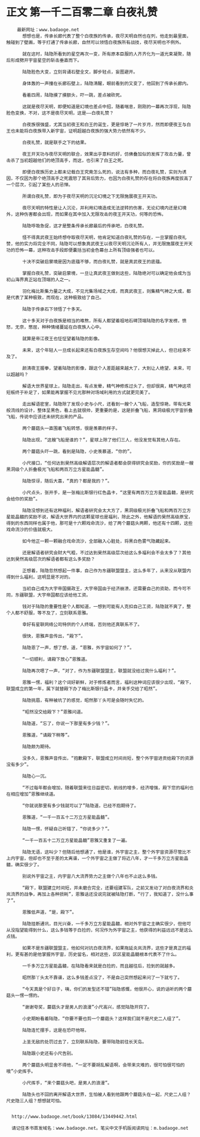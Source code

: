 # 正文 第一千二百零二章 白夜礼赞
        最新网址：www.badaoge.net
          想想也是，传承长廊代表了整个白夜族的传承，夜尽天明自然也在列，他走到最里面，触碰到了壁画，等于打通了传承长廊，自然可以领悟白夜族所有战技，夜尽天明也不例外。
      
          就在这时，陆隐所看到的星空再次一变，所有原本臣服的人齐齐化为一道光束凝聚，随后形成劈开宇宙星空的斩击垂直而下。
      
          陆隐脸色大变，立刻背诵石壁全文，脚步轻点，妄图避开。
      
          身体轰的一声撞在长廊石壁上，陆隐清醒，眼前看到的又变了，他回到了传承长廊内。
      
          看着四周，陆隐摸了摸额头，吓一跳，差点被砍死。
      
          这就是夜尽天明，即便知道是幻境也差点中招，随着喘息，刚刚的一幕再次浮现，陆隐脸色变换，不对，这不是夜尽天明，这是——白夜礼赞？
      
          白夜族很强盛，尤其当初夜王和白王的诞生，更是惊艳了一片岁月，然而即便夜王与白王也未能将白夜族带入新宇宙，证明超越白夜族的强大势力依然有不少。
      
          白夜礼赞，就是联手之下的结果。
      
          夜王开天功与夜尽天明的联合，效果出乎意料的好，仿佛叠加似的发挥了攻击力量，曾击杀了当初超越他们的绝顶高手，而这，也引来了白王之死。
      
          即便白夜族历史上都未记载白王究竟怎么死的，说法有多种，而白夜礼赞，实则为诱因，不仅因为那个绝顶高手之死震怒了其背后势力，也因为白夜礼赞的存在将白夜族再度拔高了一个层次，引起了某些人的忌惮。
      
          所谓白夜礼赞，即为于夜尽天明的沉沦幻境之下无限施展夜王开天功。
      
          夜尽天明的特性是让人沉沦，并利用幻境造成无法逆转的伤害，无论幻境内还是幻境外，这种伤害都会出现，而如果在其中加入无限攻击的夜王开天功，何等的恐怖。
      
          陆隐呼吸急促，这才是整条传承长廊最后的传承吧，白夜礼赞。
      
          怪不得真武夜王始终想夺取夜尽天明，他肯定知道白夜礼赞的存在，一旦掌握白夜礼赞，他的实力将完全不同，陆隐可以想象真武夜王以夜尽天明沉沦所有人，并无限施展夜王开天功的恐怖一幕，这种攻击手段即便囊括当初金色幕台上所有顶级强者也可以。
      
          十决不突破启蒙境是因为底蕴不够，而白夜礼赞，就是真武夜王的底蕴。
      
          掌握白夜礼赞，突破启蒙境，一旦让真武夜王做到这些，陆隐绝对可以确定他会成为当初山海界真正站在顶端的人之一。
      
          羽化梅比斯集力量之大成，不见光集场域之大成，而真武夜王，则集精气神之大成，都是代表了某种极致，而现在，这种极致给了自己。
      
          陆隐于传承石下领悟了十多天。
      
          这十多天对于白夜族是相当的难熬，所有人都望着祖地石碑顶端陆隐的名字发楞，愤怒，无奈，憋屈，种种情绪蔓延在白夜族人心中。
      
          就算是帝江夜王也怔怔望着陆隐的影像。
      
          未来，这个年轻人一旦成长起来还有白夜族生存空间吗？他很想灭掉此人，但已经来不及了。
      
          颜清夜王握拳，望着陆隐的影像，跟这个人差距越来越大了，大到让人绝望，未来，可以超越吗？
      
          解语大世界星球上，陆隐走出，有点发晕，精气神修炼过头了，但却很爽，精气神这项短板终于补足了，如果能再掌握不见光那种对场域利用的方式就更完美了。
      
          走出解语密室，陆隐除了发现小史与小尺，还看到一艘个人飞船，造型惊艳，带有光束般流线的设计，整体呈黑色，看上去就很帅，更重要的是，这是折叠飞船，黑洞级极光宇宙折叠飞船，传说中应该还未研究出来的产品。
      
          两个蘑菇头一直围着飞船转悠，很是羡慕的样子。
      
          陆隐出现，“这艘飞船是谁的？”，星球上除了他们三人，他没发觉有其他人存在。
      
          两个蘑菇头吓一跳，看到是陆隐，小史羡慕道，“你的”。
      
          小尺接口，“任何达到昊然高级解语层次的解语者都会获得研究会奖励，你的奖励是一艘黑洞级个人折叠极光飞船和两百万立方星能晶髓”。
      
          陆隐惊讶，随后大喜，“真的？都是我的？”。
      
          小尺点头，张开手，是一张梅比斯银行红色晶卡，“这里有两百万立方星能晶髓，是研究会给你的奖励”。
      
          陆隐没想到还有这种福利，解语者研究会太大方了，黑洞级极光折叠飞船和两百万立方星能晶髓的奖励不说，解语大世界内的这颗星球也是福利，除此之外，他解语的昊然高级原宝，得到的东西同样也属于他，那可是十六颗戏命流沙，给了两个蘑菇头两颗，他还有十四颗，这些戏命流沙的价值就极大。
      
          如今他正一颗一颗融合戏命流沙，全部融入心脏处，将黑白色雾气隐藏起来。
      
          还是解语者研究会财大气粗，不过达到昊然高级层次给这么多福利会不会太多了？其他达到昊然高级层次的解语者都有这么多奖励？
      
          正想着，陆隐忽然想起一件事，自己作为东疆联盟盟主，这么多年了，从来没从联盟内得到什么福利，这明显是不对的。
      
          当初自己成为大宇帝国摄政王，大宇帝国由于经济崩溃，还需要自己的资助，而今可不同，东疆联盟，大宇帝国都应该给他工资。
      
          钱对于陆隐的重要性是个人都知道，一想到可能有人克扣自己工资，陆隐就不爽了，整个人都不舒服，等不及了，立刻联系恩雅。
      
          幸好有星联网络公司特供的个人终端，否则他还真联系不了。
      
          很快，恩雅声音传出，“殿下”。
      
          陆隐恩了一声，想了想，道，“恩雅，外宇宙如何了？”。
      
          “一切顺利，请殿下放心”恩雅道。
      
          陆隐再次嗯了一声，“对了，作为东疆联盟盟主，联盟就没给过我什么福利？”。
      
          恩雅一愣，福利？这个词好新鲜，对于修炼者而言，福利这种词应该很少出现，“殿下，联盟成立的第一年，属下就替殿下办了梅比斯银行晶卡，并亲手交给了昭然”。
      
          陆隐挑眉，有种被坑了的感觉，昭然那丫头可是会随时失忆的。
      
          “昭然没交给殿下？”恩雅问道。
      
          陆隐道，“忘了，你说一下那里有多少钱？”。
      
          恩雅道，“请殿下稍等”。
      
          陆隐颇为期待。
      
          没多久，恩雅声音传出，“抱歉殿下，联盟成立时间尚短，整个外宇宙进贡给殿下的资源没有多少”。
      
          陆隐心一沉。
      
          “不过每年都会增加，随着联盟来往日益密切，航线的增多，经济增强，殿下您的福利也在相应增加”恩雅继续道。
      
          “你就说那里有多少钱就可以了”陆隐道，已经不抱期待了。
      
          恩雅道，“一千一百五十二万立方星能晶髓”。
      
          陆隐一愣，怀疑自己听错了，“你说多少？”。
      
          “一千一百五十二万立方星能晶髓”恩雅又重复了一遍。
      
          陆隐无语，这叫少？但随后他想通了，他是谁，外宇宙之主，整个外宇宙资源尽管比不上内宇宙，但却也不至于差的太离谱，一个外宇宙之主做了将近八年，才一千多万立方星能晶髓，确实很少了。
      
          别说外宇宙之主，内宇宙八大流界势力之主做个八年也不止这么多钱。
      
          “殿下，联盟建立时间短，并未磨合完全，还要组建军队，之前又发动了对白夜流界和炎岚流界的战争，再加上各种损耗”，恩雅话还没说完就被陆隐打断，“行了，我知道了，没什么事了”。
      
          恩雅低声道，“是，殿下”。
      
          陆隐挂断通讯，目光兴奋，一千多万立方星能晶髓，相对外宇宙之主确实很少，但他可从没指望能得到什么，这么多钱等于白捡的，何况作为外宇宙之主，他获得的利益远远不是这么点钱。
      
          如果不是东疆联盟盟主，他如何对抗白夜流界，如果拖延炎岚流界，这些才是真正的福利，更有甚的是他掌握外宇宙，历史留名，相对这些，区区星能晶髓根本代表不了什么。
      
          一千多万立方星能晶髓，在陆隐看来就是白捡的，而且越往后，捡到的就越多。
      
          昭然那丫头太不靠谱，这么多钱差点没了，不是自己突然想起来问了一下就亏了。
      
          “今天真是个好日子，咦，你们的发型还不错”陆隐感慨，他很开心，说的话听的两个蘑菇头一愣一愣的。
      
          “谢谢夸奖，蘑菇头才是男人的浪漫”小尺高兴，感觉陆隐开窍了。
      
          小史期盼看着陆隐，“你要不要也剪一个蘑菇头？这样我们就不是尺史二人组了”。
      
          陆隐连忙摆手，这是在恐吓他呀。
      
          上圣无敌的处罚过去了，立刻联系陆隐，要带陆隐前往长天岛。
      
          陆隐跟小史还有小尺告别。
      
          两个蘑菇头明显舍不得他，“一定不要胡乱解语啊，会带来灾难的，很可怕很可怕的哦”小史挥手。
      
          小尺挥手，“来个蘑菇头吧，是男人的浪漫”。
      
          陆隐头也不回的离开解语大世界，生怕被人看到他跟两个蘑菇头在一起，尺史二人组？尺史隐三人组？想想就可怕。
      
      
      http://www.badaoge.net/book/13084/13449442.html
      
      请记住本书首发域名：www.badaoge.net。笔尖中文手机版阅读网址：m.badaoge.net